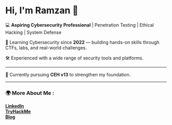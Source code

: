 # Hi, I'm **Ramzan** 👋  

💻 **Aspiring Cybersecurity Professional** | Penetration Testing | Ethical Hacking | System Defense  

🔐 Learning Cybersecurity since **2022** — building hands-on skills through CTFs, labs, and real-world challenges.

🛠️ Experienced with a wide range of security tools and platforms.  

---

🎯 Currently pursuing **CEH v13** to strengthen my foundation.  

---
### 🌍 More About Me :  
   [**LinkedIn**](https://www.linkedin.com/in/ramzankm92/)     
   [**TryHackMe**](https://tryhackme.com/p/ramzan92)  
   [**Blog**](https://dev.to/ramzan92)  

